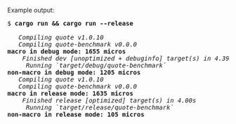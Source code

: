Example output:

<pre>
$ <b>cargo run && cargo run --release</b>

   <i>Compiling quote v1.0.10</i>
   <i>Compiling quote-benchmark v0.0.0</i>
<kbd><kbd><b>macro in debug mode: 1655 micros</b></kbd></kbd>
    <i>Finished dev [unoptimized + debuginfo] target(s) in 4.39s</i>
     <i>Running `target/debug/quote-benchmark`</i>
<kbd><kbd><b>non-macro in debug mode: 1205 micros</b></kbd></kbd>
   <i>Compiling quote v1.0.10</i>
   <i>Compiling quote-benchmark v0.0.0</i>
<kbd><kbd><b>macro in release mode: 1635 micros</b></kbd></kbd>
    <i>Finished release [optimized] target(s) in 4.00s</i>
     <i>Running `target/release/quote-benchmark`</i>
<kbd><kbd><b>non-macro in release mode: 105 micros</b></kbd></kbd>
</pre>
